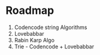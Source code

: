 # Roadmap

1. Codencode string Algorithms
2. Lovebabbar
3. Rabin Karp Algo
4. Trie - Codencode + Lovebabbar
